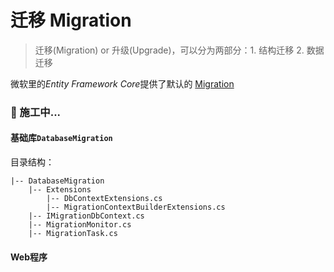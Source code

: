 # 迁移 Migration

> 迁移(Migration) or 升级(Upgrade)，可以分为两部分：1. 结构迁移  2. 数据迁移

微软里的*Entity Framework Core*提供了默认的 [Migration](https://docs.microsoft.com/zh-cn/ef/core/managing-schemas/migrations/?tabs=dotnet-core-cli)


### 🚧 施工中...

#### 基础库`DatabaseMigration`

目录结构：

    |-- DatabaseMigration
        |-- Extensions
            |-- DbContextExtensions.cs
            |-- MigrationContextBuilderExtensions.cs
        |-- IMigrationDbContext.cs
        |-- MigrationMonitor.cs
        |-- MigrationTask.cs


#### Web程序
